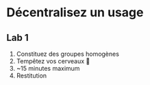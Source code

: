 <!-- .slide: class="exercice" -->

# Décentralisez un usage

## Lab 1

1. Constituez des groupes homogènes
1. Tempêtez vos cerveaux 🤯
1. ~15 minutes maximum
1. Restitution